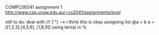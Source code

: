 COMP[29]041 assignment 1
http://www.cse.unsw.edu.au/~cs2041/assignments/pypl

still to do:
deal with //!
['"] --> i think this is okay
assigning list @a = b
a = [[1,2,3],[4,5,6], [7,8,9]]
using len(a) in %
